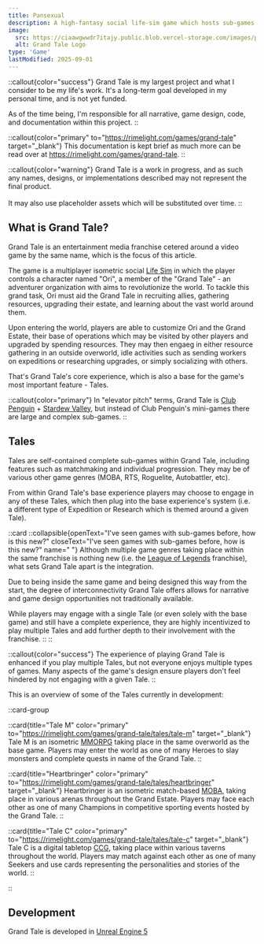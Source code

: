 ```yaml
---
title: Pansexual
description: A high-fantasy social life-sim game which hosts sub-games of multiple genres.
image:
  src: https://ciaawgwwdr7itajy.public.blob.vercel-storage.com/images/portfolio/runescape/runescape-logo.webp
  alt: Grand Tale Logo
type: 'Game'
lastModified: 2025-09-01
---
```


::callout{color="success"}
Grand Tale is my largest project and what I consider to be my life's work. It's a long-term goal developed in my personal time, and is not yet funded. 

As of the time being, I'm responsible for all narrative, game design, code, and documentation within this project.
::

::callout{color="primary" to="https://rimelight.com/games/grand-tale" target="_blank"}
This documentation is kept brief as much more can be read over at https://rimelight.com/games/grand-tale.
::

::callout{color="warning"}
Grand Tale is a work in progress, and as such any names, designs, or implementations described may not represent the final product.
<br><br>
It may also use placeholder assets which will be substituted over time.
::

## What is Grand Tale?

Grand Tale is an entertainment media franchise cetered around a video game by the same name, which is the focus of this article.

The game is a multiplayer isometric social [Life Sim](https://en.wikipedia.org/wiki/Life_simulation_game) in which the player controls a character named "Ori", a member of the "Grand Tale" - an adventurer organization with aims to revolutionize the world. To tackle this grand task, Ori must aid the Grand Tale in recruiting allies, gathering resources, upgrading their estate, and learning about the vast world around them.

Upon entering the world, players are able to customize Ori and the Grand Estate, their base of operations which may be visited by other players and upgraded by spending resources. They may then engaeg in either resource gathering in an outside overworld, idle activities such as sending workers on expeditions or researching upgrades, or simply socializing with others.

That's Grand Tale's core experience, which is also a base for the game's most important feature - Tales.

::callout{color="primary"}
In "elevator pitch" terms, Grand Tale is [Club Penguin](https://en.wikipedia.org/wiki/Club_Penguin) + [Stardew Valley](https://en.wikipedia.org/wiki/Stardew_Valley), but instead of Club Penguin's mini-games there are large and complex sub-games.
::

## Tales

Tales are self-contained complete sub-games within Grand Tale, including features such as matchmaking and individual progression. They may be of various other game genres (MOBA, RTS, Roguelite, Autobattler, etc).

From within Grand Tale's base experience players may choose to engage in any of these Tales, which then plug into the base experience's system (i.e. a different type of Expedition or Research which is themed around a given Tale).

::card
::collapsible{openText="I've seen games with sub-games before, how is this new?" closeText="I've seen games with sub-games before, how is this new?" name=" "}
Although multiple game genres taking place within the same franchise is nothing new (i.e. the [League of Legends](https://en.wikipedia.org/wiki/List_of_League_of_Legends_media) franchise), what sets Grand Tale apart is the integration.

Due to being inside the same game and being designed this way from the start, the degree of interconnectivity Grand Tale offers allows for narrative and game design opportunities not traditionally available.

While players may engage with a single Tale (or even solely with the base game) and still have a complete experience, they are highly incentivized to play multiple Tales and add further depth to their involvement with the franchise.
::
::

::callout{color="success"}
The experience of playing Grand Tale is enhanced if you play multiple Tales, but not everyone enjoys multiple types of games. Many aspects of the game's design ensure players don't feel hindered by not engaging with a given Tale.
::

This is an overview of some of the Tales currently in development:

::card-group

::card{title="Tale M" color="primary" to="https://rimelight.com/games/grand-tale/tales/tale-m" target="_blank"}
Tale M is an isometric [MMORPG](https://en.wikipedia.org/wiki/Massively_multiplayer_online_role-playing_game) taking place in the same overworld as the base game. Players may enter the world as one of many Heroes to slay monsters and complete quests in name of the Grand Tale.
::

::card{title="Heartbringer" color="primary" to="https://rimelight.com/games/grand-tale/tales/heartbringer" target="_blank"}
Heartbringer is an isometric match-based [MOBA](https://en.wikipedia.org/wiki/Multiplayer_online_battle_arena), taking place in various arenas throughout the Grand Estate. Players may face each other as one of many Champions in competitive sporting events hosted by the Grand Tale.
::

::card{title="Tale C" color="primary" to="https://rimelight.com/games/grand-tale/tales/tale-c" target="_blank"}
Tale C is a digital tabletop [CCG](https://en.wikipedia.org/wiki/Collectible_card_game), taking place within various taverns throughout the world. Players may match against each other as one of many Seekers and use cards representing the personalities and stories of the world.
::

::

## Development

Grand Tale is developed in [Unreal Engine 5](https://www.unrealengine.com/)
